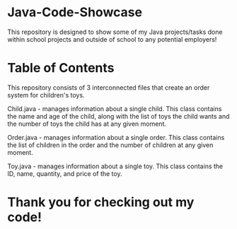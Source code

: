 # Java-Code-Showcase
This repository is designed to show some of my Java projects/tasks done within school projects and outside of school to any potential employers!

# Table of Contents
This repository consists of 3 interconnected files that create an order system for children's toys.

Child.java - manages information about a single child. This class contains the name and age of the child, along with the list of toys the child wants and the number of toys the child has at any given moment.

Order.java - manages information about a single order. This class contains the list of children in the order and the number of children at any given moment.

Toy.java - manages information about a single toy. This class contains the ID, name, quantity, and price of the toy.

# Thank you for checking out my code!
